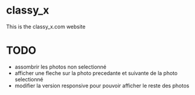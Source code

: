 # classy_x

This is the classy_x.com website

TODO
====

- assombrir les photos non selectionné
- afficher une fleche sur la photo precedante et suivante de la photo selectionné
- modifier la version responsive pour pouvoir afficher le reste des photos
